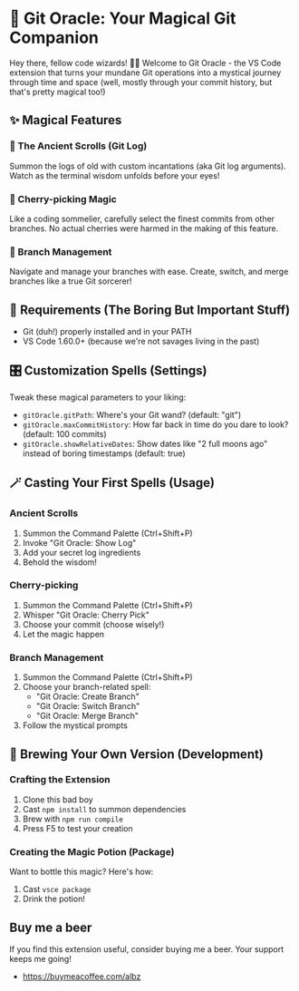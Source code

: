 # 🔮 Git Oracle: Your Magical Git Companion

Hey there, fellow code wizards! 🧙‍♂️ Welcome to Git Oracle - the VS Code extension that turns your mundane Git operations into a mystical journey through time and space (well, mostly through your commit history, but that's pretty magical too!)

## ✨ Magical Features

### 📜 The Ancient Scrolls (Git Log)
Summon the logs of old with custom incantations (aka Git log arguments). Watch as the terminal wisdom unfolds before your eyes!

### 🍒 Cherry-picking Magic
Like a coding sommelier, carefully select the finest commits from other branches. No actual cherries were harmed in the making of this feature.

### 🌳 Branch Management
Navigate and manage your branches with ease. Create, switch, and merge branches like a true Git sorcerer!

## 🧰 Requirements (The Boring But Important Stuff)

- Git (duh!) properly installed and in your PATH
- VS Code 1.60.0+ (because we're not savages living in the past)

## 🎛️ Customization Spells (Settings)

Tweak these magical parameters to your liking:

* `gitOracle.gitPath`: Where's your Git wand? (default: "git")
* `gitOracle.maxCommitHistory`: How far back in time do you dare to look? (default: 100 commits)
* `gitOracle.showRelativeDates`: Show dates like "2 full moons ago" instead of boring timestamps (default: true)

## 🪄 Casting Your First Spells (Usage)

### Ancient Scrolls
1. Summon the Command Palette (Ctrl+Shift+P)
2. Invoke "Git Oracle: Show Log"
3. Add your secret log ingredients
4. Behold the wisdom!

### Cherry-picking
1. Summon the Command Palette (Ctrl+Shift+P)
2. Whisper "Git Oracle: Cherry Pick"
3. Choose your commit (choose wisely!)
4. Let the magic happen

### Branch Management
1. Summon the Command Palette (Ctrl+Shift+P)
2. Choose your branch-related spell:
   - "Git Oracle: Create Branch"
   - "Git Oracle: Switch Branch"
   - "Git Oracle: Merge Branch"
3. Follow the mystical prompts

## 🧪 Brewing Your Own Version (Development)

### Crafting the Extension

1. Clone this bad boy
2. Cast `npm install` to summon dependencies
3. Brew with `npm run compile`
4. Press F5 to test your creation

### Creating the Magic Potion (Package)

Want to bottle this magic? Here's how:
1. Cast `vsce package`
2. Drink the potion!


## Buy me a beer 
If you find this extension useful, consider buying me a beer. Your support keeps me going!
- https://buymeacoffee.com/albz
